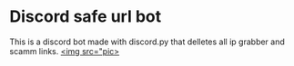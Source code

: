 # Discord safe url bot
This is a discord bot made with discord.py that delletes all ip grabber and scamm links.
<a href="https://i.ibb.co/868kfm7/image-2022-06-02-194600080.png"><img src="pic></img></a>
